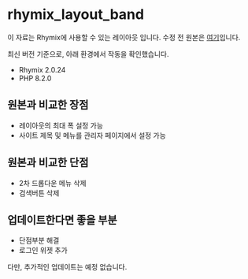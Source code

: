 # rhymix_layout_band

이 자료는 Rhymix에 사용할 수 있는 레이아웃 입니다. 수정 전 원본은 [여기](https://xetown.com/download/1150710)입니다.

최신 버전 기준으로, 아래 환경에서 작동을 확인했습니다.

-   Rhymix 2.0.24
-   PHP 8.2.0

## 원본과 비교한 장점

- 레이아웃의 최대 폭 설정 가능
- 사이트 제목 및 메뉴를 관리자 페이지에서 설정 가능

## 원본과 비교한 단점

- 2차 드롭다운 메뉴 삭제
- 검색버튼 삭제

## 업데이트한다면 좋을 부분

- 단점부분 해결
- 로그인 위젯 추가

다만, 추가적인 업데이트는 예정 없습니다.
